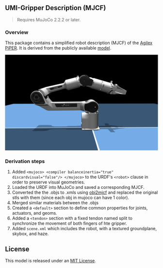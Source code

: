 ## UMI-Gripper Description (MJCF)

> Requires MuJoCo 2.2.2 or later.

### Overview

This package contains a simplified robot description (MJCF) of the [Agilex PiPER](https://global.agilex.ai/products/piper). It is derived from the publicly available [model](https://github.com/agilexrobotics/Piper_ros/tree/ros-noetic-no-aloha/src/piper_description/urdf).


<p float="left">
  <img src="piper.png" width="600px">
</p>

### Derivation steps

1.  Added `<mujoco> <compiler balanceinertia="true" discardvisual="false"/> </mujoco>` to the URDF's
   `<robot>` clause in order to preserve visual geometries.
2. Loaded the URDF into MuJoCo and saved a corresponding MJCF.
3. Converted the the .objs to .xmls using [obj2mjcf](https://github.com/kevinzakka/obj2mjcf) and replaced the original stls with them (since each obj in mujoco can have 1 color).
4. Merged similar materials between the .objs
5. Created a `<default>` section to define common properties for joints, actuators, and geoms.
6. Added a `<tendon>` section with a fixed tendon named split to synchronize the movement of both fingers of hte gripper.
7. Added `scene.xml` which includes the robot, with a textured groundplane, skybox, and haze.

## License

This model is released under an [MIT License](LICENSE).
